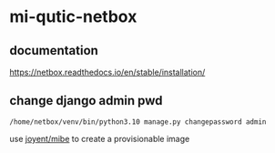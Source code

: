 mi-qutic-netbox
===============

## documentation

https://netbox.readthedocs.io/en/stable/installation/

## change django admin pwd

```
/home/netbox/venv/bin/python3.10 manage.py changepassword admin
```

use [joyent/mibe](https://github.com/joyent/mibe) to create a provisionable image
